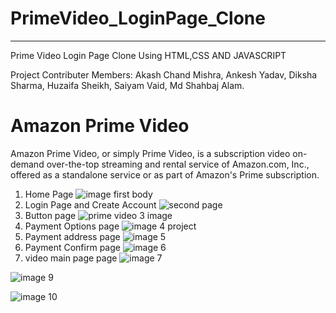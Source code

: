   # PrimeVideo_LoginPage_Clone
_______________________________________________________________ 
Prime Video Login Page Clone Using HTML,CSS AND JAVASCRIPT

Project Contributer Members:
Akash Chand Mishra,
Ankesh Yadav,
Diksha Sharma,
Huzaifa Sheikh,
Saiyam Vaid,
Md Shahbaj Alam.


# Amazon Prime Video
Amazon Prime Video, or simply Prime Video, is a subscription video on-demand over-the-top streaming and rental service of Amazon.com, 
Inc., offered as a standalone service or as part of Amazon's Prime subscription.

1. Home Page
 ![image first body](https://user-images.githubusercontent.com/92791586/155685336-8ca2ad1b-39b2-40d4-8824-f2e4b81f5a95.PNG)
2. Login Page and Create Account
 ![second page](https://user-images.githubusercontent.com/92791586/155686957-5ddc9f0f-38c4-4029-8760-d4e3dc73f8ca.PNG)
3. Button page
 ![prime video 3 image](https://user-images.githubusercontent.com/92791586/155691979-279be61e-0c0c-4f5c-b16a-5b2ac1b1ac12.PNG)
4. Payment Options page
 ![image 4 project](https://user-images.githubusercontent.com/92791586/155704069-c43846df-839c-404e-a704-a9ed202835d5.PNG)
5. Payment address page
 ![image 5](https://user-images.githubusercontent.com/92791586/155704820-b20cce4e-81b9-428c-8938-5684198359dc.PNG)
6. Payment Confirm page
 ![image 6](https://user-images.githubusercontent.com/92791586/155705568-dd20fd3e-6cfd-496b-850c-744f0df4c7fa.PNG)
7. video main page page
![image 7](https://user-images.githubusercontent.com/92791586/155747005-500c4cd9-c175-40de-9f26-b9e610628daf.PNG)


![image 9](https://user-images.githubusercontent.com/92791586/155752252-c9bfd295-163e-4364-aec7-ee5305813591.PNG)


![image 10](https://user-images.githubusercontent.com/92791586/155752379-50bb5cb6-23d9-44a9-83d4-d11aef8b0e43.PNG)



